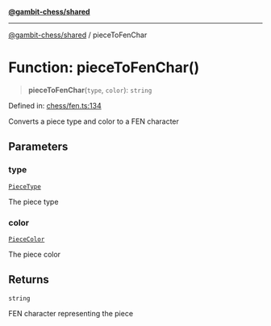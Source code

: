 [**@gambit-chess/shared**](../README.md)

***

[@gambit-chess/shared](../globals.md) / pieceToFenChar

# Function: pieceToFenChar()

> **pieceToFenChar**(`type`, `color`): `string`

Defined in: [chess/fen.ts:134](https://github.com/cango91/gambit-chess/blob/b8ea13e4976c99c29d095eae7bc504b86f9add51/shared/src/chess/fen.ts#L134)

Converts a piece type and color to a FEN character

## Parameters

### type

[`PieceType`](../type-aliases/PieceType.md)

The piece type

### color

[`PieceColor`](../type-aliases/PieceColor.md)

The piece color

## Returns

`string`

FEN character representing the piece
